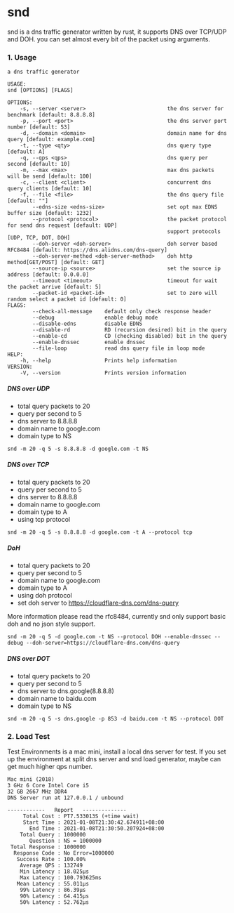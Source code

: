 # snd
snd is a dns traffic generator written by rust, it supports DNS over TCP/UDP and DOH. 
you can set almost every bit of the packet using arguments. 


### 1. Usage

```
a dns traffic generator

USAGE:
snd [OPTIONS] [FLAGS]

OPTIONS:
    -s, --server <server>                          the dns server for benchmark [default: 8.8.8.8]
    -p, --port <port>                              the dns server port number [default: 53]
    -d, --domain <domain>                          domain name for dns query [default: example.com]
    -t, --type <qty>                               dns query type [default: A]
    -q, --qps <qps>                                dns query per second [default: 10]
    -m, --max <max>                                max dns packets will be send [default: 100]
    -c, --client <client>                          concurrent dns query clients [default: 10]
    -f, --file <file>                              the dns query file [default: ""]
        --edns-size <edns-size>                    set opt max EDNS buffer size [default: 1232]
        --protocol <protocol>                      the packet protocol for send dns request [default: UDP]
                                                   support protocols [UDP, TCP, DOT, DOH]
        --doh-server <doh-server>                  doh server based RFC8484 [default: https://dns.alidns.com/dns-query]
        --doh-server-method <doh-server-method>    doh http method[GET/POST] [default: GET]
        --source-ip <source>                       set the source ip address [default: 0.0.0.0]
        --timeout <timeout>                        timeout for wait the packet arrive [default: 5]
        --packet-id <packet-id>                    set to zero will random select a packet id [default: 0]
FLAGS:
        --check-all-message    default only check response header
        --debug                enable debug mode
        --disable-edns         disable EDNS
        --disable-rd           RD (recursion desired) bit in the query
        --enable-cd            CD (checking disabled) bit in the query
        --enable-dnssec        enable dnssec
        --file-loop            read dns query file in loop mode
HELP:
    -h, --help                 Prints help information
VERSION:
    -V, --version              Prints version information
```

##### DNS over UDP 

- total query packets to 20
- query per second to 5
- dns server to 8.8.8.8
- domain name to google.com
- domain type to NS 
  
```
snd -m 20 -q 5 -s 8.8.8.8 -d google.com -t NS

```


##### DNS over TCP

- total query packets to 20
- query per second to 5
- dns server to 8.8.8.8
- domain name to google.com
- domain type to A 
- using tcp protocol 


```
snd -m 20 -q 5 -s 8.8.8.8 -d google.com -t A --protocol tcp
```

##### DoH

- total query packets to 20
- query per second to 5
- domain name to google.com
- domain type to A 
- using doh protocol
- set doh server to https://cloudflare-dns.com/dns-query

More information please read the rfc8484, currently snd only support basic doh 
and no json style support.

```
snd -m 20 -q 5 -d google.com -t NS --protocol DOH --enable-dnssec --debug --doh-server=https://cloudflare-dns.com/dns-query
```


##### DNS over DOT

- total query packets to 20
- query per second to 5
- dns server to dns.google(8.8.8.8)
- domain name to baidu.com
- domain type to NS

```
snd -m 20 -q 5 -s dns.google -p 853 -d baidu.com -t NS --protocol DOT

```




### 2. Load Test 

Test Environments is a mac mini, install a local dns server for test. If you set up the environment at split dns server and snd load generator,
maybe can get much higher qps number.

```
Mac mini (2018)
3 GHz 6 Core Intel Core i5
32 GB 2667 MHz DDR4
DNS Server run at 127.0.0.1 / unbound 
```


```
------------   Report   --------------
     Total Cost : PT7.533013S (+time wait)
     Start Time : 2021-01-08T21:30:42.674911+08:00
       End Time : 2021-01-08T21:30:50.207924+08:00
    Total Query : 1000000
       Question : NS = 1000000
 Total Response : 1000000
  Response Code : No Error=1000000
   Success Rate : 100.00%
    Average QPS : 132749
    Min Latency : 18.025µs
    Max Latency : 100.793625ms
   Mean Latency : 55.011µs
    99% Latency : 86.39µs
    90% Latency : 64.415µs
    50% Latency : 52.762µs
```